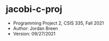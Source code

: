 # jacobi-c-proj
- Programming Project 2, CSIS 335, Fall 2021
- Author: Jordan Breen
- Version: 09/27/2021
